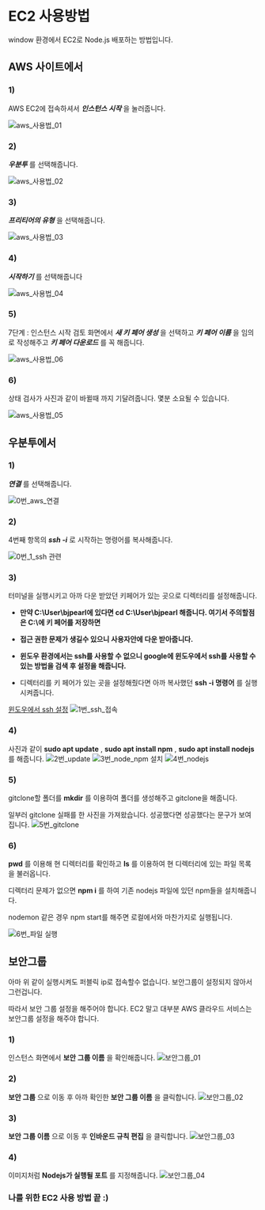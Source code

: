 # EC2 사용방법
window 환경에서 EC2로 Node.js 배포하는 방법입니다.

## AWS 사이트에서
### 1) 
AWS EC2에 접속하셔서 _**인스턴스 시작**_ 을 눌러줍니다.

![aws_사용법_01](https://user-images.githubusercontent.com/63000843/98460752-7097ea00-21ea-11eb-8d6b-f9b788ebe2d8.PNG)
### 2) 
_**우분투**_ 를 선택해줍니다.

![aws_사용법_02](https://user-images.githubusercontent.com/63000843/98460753-7261ad80-21ea-11eb-9e16-34630c56fb6f.PNG)
### 3) 
_**프리티어의 유형**_ 을 선택해줍니다.

 ![aws_사용법_03](https://user-images.githubusercontent.com/63000843/98460754-7392da80-21ea-11eb-968b-80358beef045.PNG)
### 4) 
_**시작하기**_ 를 선택해줍니다

 ![aws_사용법_04](https://user-images.githubusercontent.com/63000843/98460755-742b7100-21ea-11eb-9858-4c4a6381cc76.PNG)

### 5) 
7단계 : 인스턴스 시작 검토 화면에서 _**새 키 페어 생성**_ 을 선택하고 _**키 페어 이름**_ 을 임의로 작성해주고 _**키 페어 다운로드**_ 를 꼭 해줍니다.
 
 ![aws_사용법_06](https://user-images.githubusercontent.com/63000843/98460757-768dcb00-21ea-11eb-8369-146cb2e350bd.PNG)
### 6) 
상태 검사가 사진과 같이 바뀔때 까지 기달려줍니다. 몇분 소요될 수 있습니다. 

 ![aws_사용법_05](https://user-images.githubusercontent.com/63000843/98460756-75f53480-21ea-11eb-832a-d539e7c3cab7.PNG)

## 우분투에서
### 1) 
_**연결**_ 를 선택해줍니다.

![0번_aws_연결](https://user-images.githubusercontent.com/63000843/98461109-f321a900-21ec-11eb-95aa-1a231d52be07.PNG)
### 2)
4번째 항목의 _**ssh -i**_ 로 시작하는 명령어를 복사해줍니다.

 ![0번_1_ssh 관련](https://user-images.githubusercontent.com/63000843/98461108-f1f07c00-21ec-11eb-845f-412707fbf0be.PNG)
### 3)
터미널을 실행시키고 아까 다운 받았던 키페어가 있는 곳으로 디렉터리를 설정해줍니다.

* **만약 C:\User\bjpearl에 있다면 cd C:\User\bjpearl 해줍니다. 여기서 주의할점은 C:\에 키 페어를 저장하면** 

* **접근 권한 문제가 생길수 있으니 사용자안에 다운 받아줍니다.**

* **윈도우 환경에서는 ssh를 사용할 수 없으니 google에 윈도우에서 ssh를 사용할 수 있는 방법을 검색 후 설정을 해줍니다.**

* 디렉터리를 키 페어가 있는 곳을 설정해줬다면 아까 복사했던 __**ssh -i 명령어**__ 를 실행시켜줍니다.

[윈도우에서 ssh 설정](https://amorfati-1000.tistory.com/50)
![1번_ssh_접속](https://user-images.githubusercontent.com/63000843/98461110-f321a900-21ec-11eb-82b4-3da0d0342a5c.PNG)
### 4)
사진과 같이 __**sudo apt update**__ , __**sudo apt install npm**__ , __**sudo apt install nodejs**__ 를 해줍니다.
![2번_update](https://user-images.githubusercontent.com/63000843/98461111-f3ba3f80-21ec-11eb-938f-614ada35af5a.PNG)
![3번_node_npm 설치](https://user-images.githubusercontent.com/63000843/98461112-f3ba3f80-21ec-11eb-8808-6726db1b61bc.PNG)
![4번_nodejs](https://user-images.githubusercontent.com/63000843/98461113-f452d600-21ec-11eb-9a28-59f7bc0288d3.PNG)

### 5)
gitclone할 폴더를 __**mkdir**__ 를 이용하여 폴더를 생성해주고 gitclone을 해줍니다.

일부러 gitclone 실패를 한 사진을 가져왔습니다. 성공했다면 성공했다는 문구가 보여집니다.
![5번_gitclone](https://user-images.githubusercontent.com/63000843/98461114-f452d600-21ec-11eb-9471-ec9ba56bb9ec.PNG)

### 6)
__**pwd**__ 를 이용해 현 디렉터리를 확인하고 __**ls**__ 를 이용하여 현 디렉터리에 있는 파일 목록을 불러옵니다.

디렉터리 문제가 없으면 __**npm i**__ 를 하여 기존 nodejs 파일에 있던 npm들을 설치해줍니다.

nodemon 같은 경우 npm start를 해주면 로컬에서와 마찬가지로 실행됩니다.

![6번_파일 실행](https://user-images.githubusercontent.com/63000843/98461118-f74dc680-21ec-11eb-9d5e-43ab2507bdf4.PNG)

## 보안그룹
아마 위 같이 실행시켜도 퍼블릭 ip로 접속할수 없습니다. 보안그룹이 설정되지 않아서 그런겁니다.

따라서 보안 그룹 설정을 해주어야 합니다. EC2 말고 대부분 AWS 클라우드 서비스는 보안그룹 설정을 해주야 합니다.

### 1)
인스턴스 화면에서 __**보안 그룹 이름**__ 을 확인해줍니다. 
![보안그룹_01](https://user-images.githubusercontent.com/63000843/98461500-e94d7500-21ef-11eb-970a-2c4f8b846677.PNG)
### 2)
__**보안 그룹**__ 으로 이동 후 아까 확인한 __**보안 그룹 이름**__ 을 클릭합니다.
![보안그룹_02](https://user-images.githubusercontent.com/63000843/98461502-e9e60b80-21ef-11eb-9aa1-c57aa73610ca.PNG)
### 3)
__**보안 그룹 이름**__ 으로 이동 후 __**인바운드 규칙 편집**__ 을 클릭합니다.
![보안그룹_03](https://user-images.githubusercontent.com/63000843/98461504-ea7ea200-21ef-11eb-9340-15b62578af99.PNG)
### 4)
이미지처럼 __**Nodejs가 실행될 포트**__ 를 지정해줍니다.
![보안그룹_04](https://user-images.githubusercontent.com/63000843/98461505-eb173880-21ef-11eb-8576-e28051b7a1b9.PNG)

### 나를 위한 EC2 사용 방법 끝 :)






  
